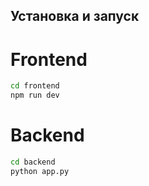 
## Установка и запуск

# Frontend
```bash
cd frontend
npm run dev
```
# Backend
```bash
cd backend
python app.py
```
